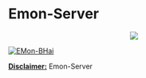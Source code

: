 # Emon-Server 

<p align="center">
  <img src="https://hits.seeyoufarm.com/api/count/incr/badge.svg?url=https%3A%2F%2Fgithub.com%2Fsharifvau%2FEmon-Server&title=Visitors&edge_flat=false"/>
</p>



<p>
<a href="#">
<img title="EMon-BHai" src="https://raw.githubusercontent.com/sharifvau/Emon-Server/main/Emon.jpg">
</a>
</p>
<b><u>Disclaimer:</u></b> Emon-Server 
</p>
<br>
